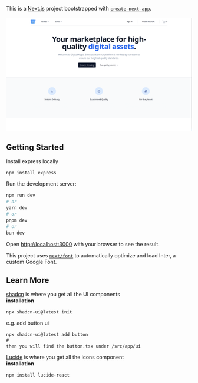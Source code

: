 This is a [Next.js](https://nextjs.org/) project bootstrapped with [`create-next-app`](https://github.com/vercel/next.js/tree/canary/packages/create-next-app).
<br/>
<br/>
![Homepage image](https://github.com/Yunshasha/Digital_Marketplace/blob/main/digitalhippo/public/Homepage.png)

## Getting Started

Install express locally

```
npm install express
```

Run the development server:

```bash
npm run dev
# or
yarn dev
# or
pnpm dev
# or
bun dev
```

Open [http://localhost:3000](http://localhost:3000) with your browser to see the result.

This project uses [`next/font`](https://nextjs.org/docs/basic-features/font-optimization) to automatically optimize and load Inter, a custom Google Font.

## Learn More

[shadcn](https://ui.shadcn.com/) is where you get all the UI components
<br/>
**installation**

```
npx shadcn-ui@latest init
```

e.g. add button ui

```
npx shadcn-ui@latest add button
#
then you will find the button.tsx under /src/app/ui
```

[Lucide](https://lucide.dev/) is where you get all the icons component
<br/>
**installation**

```
npm install lucide-react
```

<br/>
